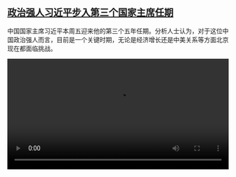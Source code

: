 <!--1678454225000-->
[政治强人习近平步入第三个国家主席任期](https://www.dw.com/zh/%E6%94%BF%E6%B2%BB%E5%BC%BA%E4%BA%BA%E4%B9%A0%E8%BF%91%E5%B9%B3%E6%AD%A5%E5%85%A5%E7%AC%AC%E4%B8%89%E4%B8%AA%E5%9B%BD%E5%AE%B6%E4%B8%BB%E5%B8%AD%E4%BB%BB%E6%9C%9F/a-64946690)
------

<p>中国国家主席习近平本周五迎来他的第三个五年任期。分析人士认为，对于这位中国政治强人而言，目前是一个关键时期，无论是经济增长还是中美关系等方面北京现在都面临挑战。</small></p><video src="https://tvdownloaddw-a.akamaihd.net/dwtv_video/flv/vdt_zh/2023/bchi230310_001_thirdtermxi_01r_AVC_1280x720.mp4" controls style="width:100%"></video>
